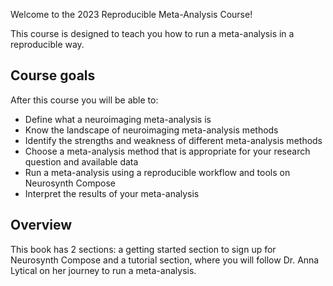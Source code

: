 Welcome to the 2023 Reproducible Meta-Analysis Course!

This course is designed to teach you how to run a meta-analysis in a reproducible way.

## Course goals

After this course you will be able to:
- Define what a neuroimaging meta-analysis is
- Know the landscape of neuroimaging meta-analysis methods
- Identify the strengths and weakness of different meta-analysis methods
- Choose a meta-analysis method that is appropriate for your research question and available data
- Run a meta-analysis using a reproducible workflow and tools on Neurosynth Compose
- Interpret the results of your meta-analysis

## Overview

This book has 2 sections: a getting started section to sign up for Neurosynth Compose and a tutorial section, where you will follow Dr. Anna Lytical on her journey to run a meta-analysis.
